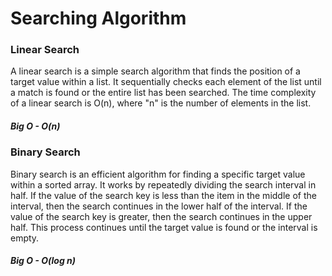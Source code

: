 <h1>Searching Algorithm</h1>

<h3>Linear Search</h3>
    A linear search is a simple search algorithm that finds the position of a target value within a list. It sequentially checks each element of the list until a match is found or the entire list has been searched. The time complexity of a linear search is O(n), where "n" is the number of elements in the list.
    <h5>Big O - O(n)</h5>

<h3>Binary Search</h3>
    Binary search is an efficient algorithm for finding a specific target value within a sorted array. It works by repeatedly dividing the search interval in half. If the value of the search key is less than the item in the middle of the interval, then the search continues in the lower half of the interval. If the value of the search key is greater, then the search continues in the upper half. This process continues until the target value is found or the interval is empty.
    <h5>Big O - O(log n)</h5>
